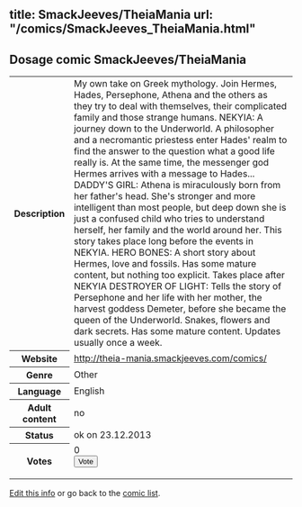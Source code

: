 title: SmackJeeves/TheiaMania
url: "/comics/SmackJeeves_TheiaMania.html"
---
Dosage comic SmackJeeves/TheiaMania
-----------------------------------------

<p id="msg"></p>
<script type="text/javascript">
if (window.location.search === '?edit_info_mail=sent_ok') {
  var elem = document.getElementById("msg");
  elem.innerHTML = 'Edited information sucessfully sent for review, which is usually done daily. Thanks!';
  elem.className = 'ok';
}
</script>
<table class="comicinfo">
<tr>
<th>Description</th><td>My own take on Greek mythology. Join Hermes, Hades, Persephone, Athena and the others as they try to deal with themselves, their complicated family and those strange humans. NEKYIA: A journey down to the Underworld. A philosopher and a necromantic priestess enter Hades' realm to find the answer to the question what a good life really is. At the same time, the messenger god Hermes arrives with a message to Hades... DADDY'S GIRL: Athena is miraculously born from her father's head. She's stronger and more intelligent than most people, but deep down she is just a confused child who tries to understand herself, her family and the world around her. This story takes place long before the events in NEKYIA. HERO BONES: A short story about Hermes, love and fossils. Has some mature content, but nothing too explicit. Takes place after NEKYIA DESTROYER OF LIGHT: Tells the story of Persephone and her life with her mother, the harvest goddess Demeter, before she became the queen of the Underworld. Snakes, flowers and dark secrets. Has some mature content. Updates usually once a week.</td>
</tr>
<tr>
<th>Website</th><td><a href="http://theia-mania.smackjeeves.com/comics/">http://theia-mania.smackjeeves.com/comics/</a></td>
</tr>
<tr>
<th>Genre</th><td>Other</td>
</tr>
<tr>
<th>Language</th><td>English</td>
</tr>
<tr>
<th>Adult content</th><td>no</td>
</tr>
<tr>
<th>Status</th><td>ok on 23.12.2013</td>
</tr>
<tr>
<th>Votes</th><td>0
<form action="http://gaecounter.appspot.com/count/" method="POST">
<input name="name" type="hidden" value="SmackJeeves_TheiaMania"/>
<input name="uid" type="hidden" id="voteuid" value=""/>
<input type="submit" value="Vote"/>
</form>
</td>
</tr>
</table>
<script type="text/javascript">
var ua = navigator.userAgent;
document.getElementById("voteuid").value = ua.replace(/[^a-zA-Z0-9\._:]/g , "_");;
</script>

[Edit this info](SmackJeeves_TheiaMania_edit.html) or go back to the [comic list](../comic-index.html).

